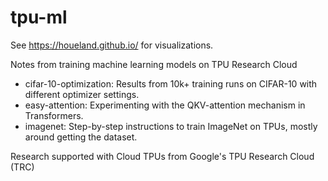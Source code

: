# tpu-ml

See https://houeland.github.io/ for visualizations.

Notes from training machine learning models on TPU Research Cloud

* cifar-10-optimization: Results from 10k+ training runs on CIFAR-10 with different optimizer settings.
* easy-attention: Experimenting with the QKV-attention mechanism in Transformers.
* imagenet: Step-by-step instructions to train ImageNet on TPUs, mostly around getting the dataset.

Research supported with Cloud TPUs from Google's TPU Research Cloud (TRC)

